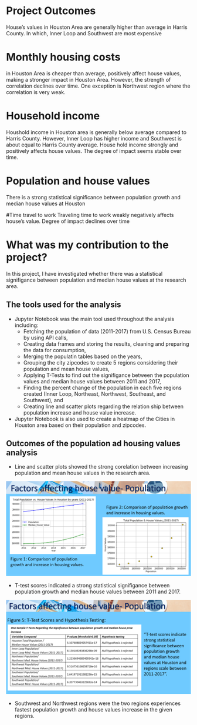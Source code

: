 # Project Outcomes

House’s values in Houston Area are generally higher than average in Harris County. In which, Inner Loop and Southwest are most expensive

# Monthly housing costs 

in Houston Area is cheaper than average, positively affect house values, making a stronger impact in Houston Area. However, the strength of correlation declines over time. 
One exception is Northwest region where the correlation is very weak.

# Household income

Houshold income in Houston area is generally below average compared to Harris County. However, Inner Loop has higher income and Southwest is about equal to Harris County average.
House hold income strongly and positively affects house values. The degree of impact seems stable over time.

# Population and house values
There is a strong statistical significance between population growth and median house values at Houston

#Time travel to work
Traveling time to work weakly negatively affects house’s value. Degree of impact declines over time

# What was my contribution to the project?
In this project, I have investigated whether there was a statistical signifigance between population and median house values at the research area. 

## The tools used for the analysis
* Jupyter Notebook was the main tool used throughout the analysis including:
  * Fetching the  population of data (2011-2017) from U.S. Census Bureau by using API calls,
  * Creating data frames and storing the results, cleaning and preparing the data for consumption,
  * Merging the populatin tables based on the years,
  * Grouping the city zipcodes to create 5 regions considering their population and mean house values,
  * Applying T-Tests to find out the signifigance between the population values and median house values between 2011 and 2017,
  * Finding the percent change of the population in each five regions created (Inner Loop, Northeast, Northwest, Southeast, and Southwest), and
  * Creating line and scatter plots regarding the relation ship between population increase and house value increase.
* Jupyter Notebook is also used to create a heatmap of the Cities in Houston area based on their population and zipcodes.

## Outcomes of the population ad housing values analysis
* Line and scatter plots showed the strong corelation between increasing population and mean house values in the research area.

![](image/Population_and_housing_values.PNG)

* T-test scores indicated a strong statistical signifigance between population growth and median house values between 2011 and 2017.

![](image/T-test_scores.PNG)

* Southwest and Northwest regions were the two regions experiences fastest population growth and house values increase in the given regions.
